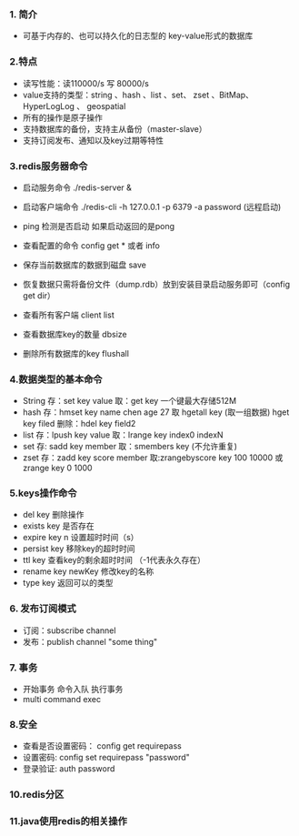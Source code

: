 ### 1. 简介
   * 可基于内存的、也可以持久化的日志型的 key-value形式的数据库

### 2.特点
*   读写性能：读110000/s  写 80000/s
*   value支持的类型：string 、hash 、list 、set、 zset  、BitMap、 HyperLogLog 、 geospatial
*   所有的操作是原子操作
*   支持数据库的备份，支持主从备份（master-slave）
*   支持订阅发布、通知以及key过期等特性

### 3.redis服务器命令
*   启动服务命令  ./redis-server &
*   启动客户端命令  ./redis-cli -h 127.0.0.1 -p 6379 -a password (远程启动)
*   ping 检测是否启动 如果启动返回的是pong
*   查看配置的命令 config get *   或者 info

*    保存当前数据库的数据到磁盘 save
*    恢复数据只需将备份文件（dump.rdb）放到安装目录启动服务即可（config get dir）
*    查看所有客户端 client list
*    查看数据库key的数量  dbsize
*    删除所有数据库的key  flushall



### 4.数据类型的基本命令

*   String   存：set key value  取：get key  一个键最大存储512M
*   hash     存：hmset  key  name chen age 27   取 hgetall key
             (取一组数据)  hget key filed   删除：hdel key field2
*   list     存：lpush key value    取：lrange key index0   indexN
*   set      存: sadd key member  取：smembers key (不允许重复)
*   zset     存：zadd key score member  取:zrangebyscore  key 100 10000      或 zrange key 0 1000

### 5.keys操作命令
*   del key  删除操作
*   exists key 是否存在
*   expire key n  设置超时时间（s）
*   persist key  移除key的超时时间
*   ttl key  查看key的剩余超时时间 （-1代表永久存在）
*   rename  key newKey   修改key的名称
*   type key 返回可以的类型


###  6. 发布订阅模式
*    订阅：subscribe channel
*    发布：publish channel "some thing"

###  7. 事务
*    开始事务 命令入队 执行事务
*    multi    command   exec

### 8.安全
*   查看是否设置密码： config get requirepass
*   设置密码: config set requirepass "password"
*   登录验证: auth password

### 10.redis分区


### 11.java使用redis的相关操作

















